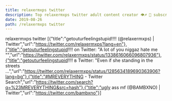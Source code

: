 ```yaml
---
title: relaxermxps twitter
description: Top relaxermxps twitter adult content creator 👁♐️ 👑 subscribe relaxermxps twitter to my porn site below IG relaxermxps twitter
date: 2019-08-26
path: /relaxermxps twitter
---
```


relaxermxps twitter
[{"title":"getouturfeelingstupid!!!! (@relaxermxps) | Twitter","url":"https://twitter.com/relaxermxps?lang=en"},{"title":"getouturfeelingstupid!!!! on Twitter: \"A lot of you niggaz hate me  \"","url":"https://twitter.com/relaxermxps/status/1338616066096807936"},{"title":"getouturfeelingstupid!!!! в Twitter: \"Even if she standing in the streets ...","url":"https://twitter.com/relaxermxps/status/1285634189690363906?lang=bg"},{"title":"#MREVERYTHING - Twitter Search","url":"https://twitter.com/search?q=%23MREVERYTHING&src=hash"},{"title":"ugly ass mf (@BAMBXNO) | Twitter","url":"https://twitter.com/bambxno"}]


